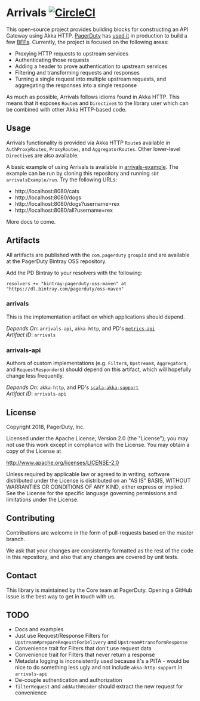 # Arrivals [![CircleCI](https://circleci.com/gh/PagerDuty/arrivals.svg?style=svg)](https://circleci.com/gh/PagerDuty/arrivals)

This open-source project provides building blocks for constructing an API Gateway using Akka HTTP. [PagerDuty](https://www.pagerduty.com) has [used it](https://www.youtube.com/watch?v=DRxLFWmvJ8A) in production to build a few [BFFs](https://samnewman.io/patterns/architectural/bff/). Currently, the project is focused on the following areas:

 - Proxying HTTP requests to upstream services
 - Authenticating those requests
 - Adding a header to prove authentication to upstream services
 - Filtering and transforming requests and responses
 - Turning a single request into multiple upstream requests, and aggregating the responses into a single response
  
As much as possible, Arrivals follows idioms found in Akka HTTP. This means that it exposes `Route`s and `Directive`s to the library user which can be combined with other Akka HTTP-based code.  

## Usage

Arrivals functionality is provided via Akka HTTP `Route`s available in `AuthProxyRoutes`, `ProxyRoutes`, and `AggregatorRoutes`. Other lower-level `Directive`s are also available.

A basic example of using Arrivals is available in [arrivals-example](https://github.com/PagerDuty/arrivals/blob/master/arrivals-example/src/main/scala/com/pagerduty/arrivals/example/ExampleApp.scala). The example can be run by cloning this repository and running `sbt arrivalsExample/run`. Try the following URLs:

- http://localhost:8080/cats
- http://localhost:8080/dogs
- http://localhost:8080/dogs?username=rex
- http://localhost:8080/all?username=rex

More docs to come.

## Artifacts

All artifacts are published with the `com.pagerduty` `groupId` and are available at the PagerDuty Bintray OSS repository.

Add the PD Bintray to your resolvers with the following:

```
resolvers += "bintray-pagerduty-oss-maven" at "https://dl.bintray.com/pagerduty/oss-maven"
```

### arrivals

This is the implementation artifact on which applications should depend.

_Depends On_: `arrivals-api`, `akka-http`, and PD's [`metrics-api`](https://github.com/PagerDuty/scala-metrics)\
_Artifact ID_: `arrivals`

### arrivals-api

Authors of custom implementations (e.g. `Filter`s, `Upstream`s, `Aggregator`s, and `RequestResponder`s) should depend on this artifact, which will hopefully change less frequently.

_Depends On_: `akka-http`, and PD's [`scala-akka-support`](https://github.com/PagerDuty/scala-akka-support)\
_Artifact ID_: `arrivals-api`

## License

Copyright 2018, PagerDuty, Inc.

Licensed under the Apache License, Version 2.0 (the "License");
you may not use this work except in compliance with the License.
You may obtain a copy of the License at

   http://www.apache.org/licenses/LICENSE-2.0

Unless required by applicable law or agreed to in writing, software
distributed under the License is distributed on an "AS IS" BASIS,
WITHOUT WARRANTIES OR CONDITIONS OF ANY KIND, either express or implied.
See the License for the specific language governing permissions and
limitations under the License.

## Contributing

Contributions are welcome in the form of pull-requests based on the master branch.

We ask that your changes are consistently formatted as the rest of the code in this repository, and also that any changes are covered by unit tests.

## Contact

This library is maintained by the Core team at PagerDuty. Opening a GitHub issue is the best way to get in touch with us.

## TODO

- Docs and examples
- Just use Request/Response Filters for `Upstream#prepareReqeustForDelivery` and `Upstream#transformResponse`
- Convenience trait for Filters that don't use request data
- Convenience trait for Filters that never return a response
- Metadata logging is inconsistently used because it's a PITA - would be nice to do something less ugly and not include `akka-http-support` in `arrivals-api`
- De-couple authentication and authorization
- `filterRequest` and `addAuthHeader` should extract the new request for convenience
